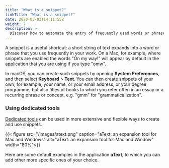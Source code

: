 ```yaml
---
title: "What is a snippet?"
linkTitle: "What is a snippet?"
date: 2020-03-03T14:11:55Z
weight: 7
description: >
  Discover how to automate the entry of frequently used words or phrases
---
```


A snippet is a useful shortcut: a short string of text expands into a word or phrase that you use frequently in your work. On a Mac, for example, where snippets are enabled the words "On my way!" will appear by default in the application that you are using if you type "omw". 

In macOS, you can create such snippets by opening **System Preferences**, and then select **Keyboard** > **Text**. You can then create snippets of your own, for example, your name, or your email address, or your degree programme, but also titles of books to which you refer often in an essay or a recurring phrase or concept, e.g. "gmm" for "grammaticalization". 

### Using dedicated tools

[Dedicated tools](/docs/applications/#snippets) can be used in more extensive and flexible ways to create and use snippets. 

{{< figure src="/images/atext.png" caption="aText: an expansion tool for Mac and Windows" alt="aText: an expansion tool for Mac and Window" width="80%">}}

Here are some default examples in the application **aText**, to which you can add other more specific ones of your choice.